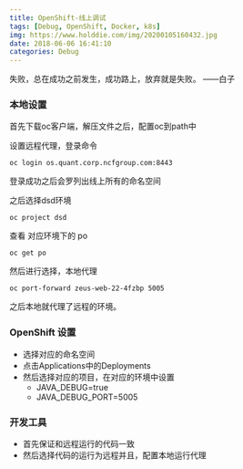 ```yaml
---
title: OpenShift-线上调试
tags: [Debug, OpenShift, Docker, k8s]
img: https://www.holddie.com/img/20200105160432.jpg
date: 2018-06-06 16:41:10
categories: Debug
---
```


失败，总在成功之前发生，成功路上，放弃就是失败。					——白子



### 本地设置

首先下载oc客户端，解压文件之后，配置oc到path中

设置远程代理，登录命令

```shell
oc login os.quant.corp.ncfgroup.com:8443
```

登录成功之后会罗列出线上所有的命名空间

之后选择dsd环境

```shell
oc project dsd
```

查看 对应环境下的 po

```shell
oc get po
```

然后进行选择，本地代理

```shell
oc port-forward zeus-web-22-4fzbp 5005
```

之后本地就代理了远程的环境。



### OpenShift 设置

- 选择对应的命名空间
- 点击Applications中的Deployments
- 然后选择对应的项目，在对应的环境中设置
  - JAVA_DEBUG=true
  - JAVA_DEBUG_PORT=5005



### 开发工具

- 首先保证和远程运行的代码一致
- 然后选择代码的运行为远程并且，配置本地运行代理



























